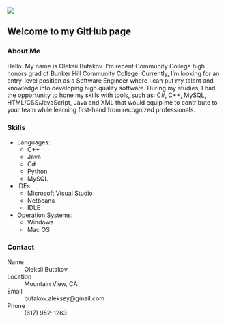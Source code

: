 
![](https://abutakov.github.io/images/logo.png)

## Welcome to my GitHub page

### About Me 
Hello. My name is Oleksii Butakov. I'm recent Community College high honors grad of Bunker Hill Community College. Currently, I’m looking for an entry-level position as a Software Engineer where I can put my talent and knowledge into developing high quality software.  During my studies, I had the opportunity to hone my skills with tools, such as: C#, C++, MySQL, HTML/CSS/JavaScript, Java and XML that would equip me to contribute to your team while learning first-hand from recognized professionals. 

### Skills 
* Languages:
  - C++
  - Java 
  - C# 
  - Python
  - MySQL
* IDEs
  - Microsoft Visual Studio 
  - Netbeans 
  - IDLE
* Operation Systems: 
  - Windows
  - Mac OS 

### Contact

<dl>
<dt>Name</dt>
<dd>Oleksii Butakov</dd>
<dt>Location</dt>
<dd>Mountain View, CA</dd>
<dt>Email</dt>
<dd>butakov.aleksey@gmail.com</dd>
<dt>Phone</dt>
<dd>(617) 952-1263</dd>
</dl>
